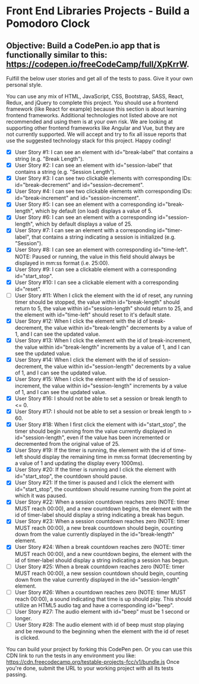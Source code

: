 # Front End Libraries Projects - Build a Pomodoro Clock

## Objective: Build a CodePen.io app that is functionally similar to this: https://codepen.io/freeCodeCamp/full/XpKrrW.

Fulfill the below user stories and get all of the tests to pass. Give it your own personal style.

You can use any mix of HTML, JavaScript, CSS, Bootstrap, SASS, React, Redux, and jQuery to complete this project. You should use a frontend framework (like React for example) because this section is about learning frontend frameworks. Additional technologies not listed above are not recommended and using them is at your own risk. We are looking at supporting other frontend frameworks like Angular and Vue, but they are not currently supported. We will accept and try to fix all issue reports that use the suggested technology stack for this project. Happy coding!

- [x] User Story #1: I can see an element with id="break-label" that contains a string (e.g. "Break Length").
- [x] User Story #2: I can see an element with id="session-label" that contains a string (e.g. "Session Length").
- [x] User Story #3: I can see two clickable elements with corresponding IDs: id="break-decrement" and id="session-decrement".
- [x] User Story #4: I can see two clickable elements with corresponding IDs: id="break-increment" and id="session-increment".
- [x] User Story #5: I can see an element with a corresponding id="break-length", which by default (on load) displays a value of 5.
- [x] User Story #6: I can see an element with a corresponding id="session-length", which by default displays a value of 25.
- [x] User Story #7: I can see an element with a corresponding id="timer-label", that contains a string indicating a session is initialized (e.g. "Session").
- [x] User Story #8: I can see an element with corresponding id="time-left". NOTE: Paused or running, the value in this field should always be displayed in mm:ss format (i.e. 25:00).
- [x] User Story #9: I can see a clickable element with a corresponding id="start_stop".
- [x] User Story #10: I can see a clickable element with a corresponding id="reset".
- [ ] User Story #11: When I click the element with the id of reset, any running timer should be stopped, the value within id="break-length" should return to 5, the value within id="session-length" should return to 25, and the element with id="time-left" should reset to it's default state.
- [x] User Story #12: When I click the element with the id of break-decrement, the value within id="break-length" decrements by a value of 1, and I can see the updated value.
- [x] User Story #13: When I click the element with the id of break-increment, the value within id="break-length" increments by a value of 1, and I can see the updated value.
- [x] User Story #14: When I click the element with the id of session-decrement, the value within id="session-length" decrements by a value of 1, and I can see the updated value.
- [x] User Story #15: When I click the element with the id of session-increment, the value within id="session-length" increments by a value of 1, and I can see the updated value.
- [x] User Story #16: I should not be able to set a session or break length to <= 0.
- [x] User Story #17: I should not be able to set a session or break length to > 60.
- [x] User Story #18: When I first click the element with id="start_stop", the timer should begin running from the value currently displayed in id="session-length", even if the value has been incremented or decremented from the original value of 25.
- [x] User Story #19: If the timer is running, the element with the id of time-left should display the remaining time in mm:ss format (decrementing by a value of 1 and updating the display every 1000ms).
- [x] User Story #20: If the timer is running and I click the element with id="start_stop", the countdown should pause.
- [x] User Story #21: If the timer is paused and I click the element with id="start_stop", the countdown should resume running from the point at which it was paused.
- [x] User Story #22: When a session countdown reaches zero (NOTE: timer MUST reach 00:00), and a new countdown begins, the element with the id of timer-label should display a string indicating a break has begun.
- [x] User Story #23: When a session countdown reaches zero (NOTE: timer MUST reach 00:00), a new break countdown should begin, counting down from the value currently displayed in the id="break-length" element.
- [x] User Story #24: When a break countdown reaches zero (NOTE: timer MUST reach 00:00), and a new countdown begins, the element with the id of timer-label should display a string indicating a session has begun.
- [ ] User Story #25: When a break countdown reaches zero (NOTE: timer MUST reach 00:00), a new session countdown should begin, counting down from the value currently displayed in the id="session-length" element.
- [ ] User Story #26: When a countdown reaches zero (NOTE: timer MUST reach 00:00), a sound indicating that time is up should play. This should utilize an HTML5 audio tag and have a corresponding id="beep".
- [ ] User Story #27: The audio element with id="beep" must be 1 second or longer.
- [ ] User Story #28: The audio element with id of beep must stop playing and be rewound to the beginning when the element with the id of reset is clicked.

You can build your project by forking this CodePen pen. Or you can use this CDN link to run the tests in any environment you like: https://cdn.freecodecamp.org/testable-projects-fcc/v1/bundle.js
Once you're done, submit the URL to your working project with all its tests passing.